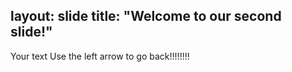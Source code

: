 layout: slide
title: "Welcome to our second slide!"
---
Your text
Use the left arrow to go back!!!!!!!!
